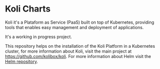# Koli Charts

Koli it's a Plataform as Service (PaaS) built on top of Kubernetes, providing tools that enables easy management and deployment of applications.

It's a working in progress project.

This repository helps on the installation of the Koli Platform in a Kubernetes cluster, for more information about Koli, visit the main project at https://github.com/kolibox/koli. For more information about Helm visit the [Helm repository](https://github.com/kubernetes/helm).

